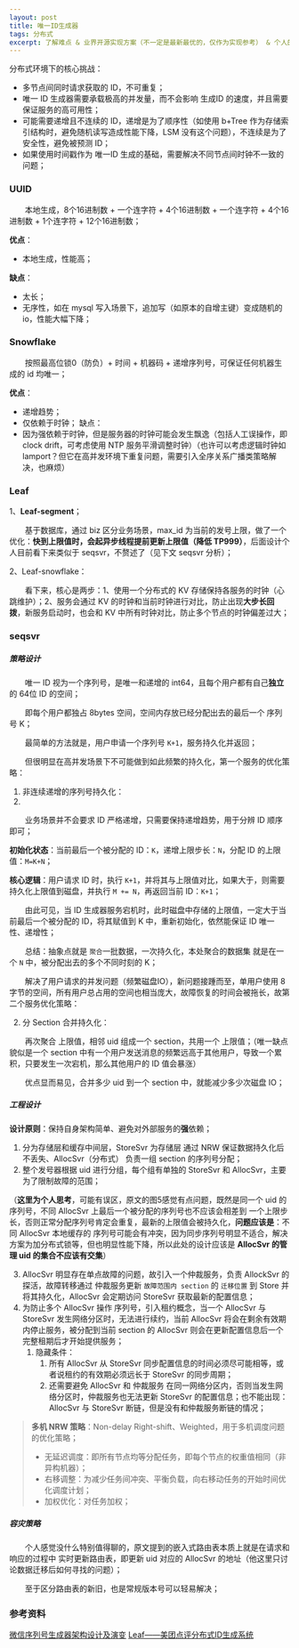 ```yaml
---
layout: post
title: 唯一ID生成器
tags: 分布式
excerpt: 了解难点 & 业界开源实现方案（不一定是最新最优的，仅作为实现参考） & 个人的思考&简单记录；
---
```


分布式环境下的核心挑战：
- 多节点间同时请求获取的 ID，不可重复；
- 唯一 ID 生成器需要承载极高的并发量，而不会影响 生成ID 的速度，并且需要保证服务的高可用性；
- 可能需要递增且不连续的 ID，递增是为了顺序性（如使用 b+Tree 作为存储索引结构时，避免随机读写造成性能下降，LSM 没有这个问题），不连续是为了安全性，避免被预测 ID；
- 如果使用时间戳作为 唯一ID 生成的基础，需要解决不同节点间时钟不一致的问题；

### UUID
&emsp;&emsp;本地生成，8个16进制数 + 一个连字符 + 4个16进制数 + 一个连字符 + 4个16进制数 + 1个连字符 + 12个16进制数；

**优点**：
- 本地生成，性能高；

**缺点**：
- 太长；
- 无序性，如在 mysql 写入场景下，追加写（如原本的自增主键）变成随机的 io，性能大幅下降；

### Snowflake
&emsp;&emsp;按照最高位锁0（防负）+ 时间 + 机器码 + 递增序列号，可保证任何机器生成的 id 均唯一；

**优点**：
- 递增趋势；
- 仅依赖于时钟；
缺点：
- 因为强依赖于时钟，但是服务器的时钟可能会发生飘逸（包括人工误操作，即 clock drift，可考虑使用 NTP 服务平滑调整时钟）（也许可以考虑逻辑时钟如 lamport？但它在高并发环境下重复问题，需要引入全序关系广播类策略解决，也麻烦）

### Leaf
1、**Leaf-segment**；

&emsp;&emsp;基于数据库，通过 biz 区分业务场景，max_id 为当前的发号上限，做了一个优化：**快到上限值时，会起异步线程提前更新上限值（降低 TP999）**，后面设计个人目前看下来类似于 seqsvr，不赘述了（见下文 seqsvr 分析）；

2、Leaf-snowflake：

&emsp;&emsp;看下来，核心是两步：1、使用一个分布式的 KV 存储保持各服务的时钟（心跳维护）；2、服务会通过 KV 的时钟和当前时钟进行对比，防止出现**大步长回拨**，新服务启动时，也会和 KV 中所有时钟对比，防止多个节点的时钟偏差过大；

### seqsvr

##### 策略设计
&emsp;&emsp;唯一 ID 视为一个序列号，是唯一和递增的 int64，且每个用户都有自己**独立**的 64位 ID 的空间；

&emsp;&emsp;即每个用户都独占 8bytes 空间，空间内存放已经分配出去的最后一个 序列号 K；

&emsp;&emsp;最简单的方法就是，用户申请一个序列号 `K+1`，服务持久化并返回；

&emsp;&emsp;但很明显在高并发场景下不可能做到如此频繁的持久化，第一个服务的优化策略：

1. 非连续递增的序列号持久化：
2. 
&emsp;&emsp;业务场景并不会要求 ID 严格递增，只需要保持递增趋势，用于分辨 ID 顺序即可；

**初始化状态**：当前最后一个被分配的 ID：`K`，递增上限步长：`N`，分配 ID 的上限值：`M=K+N`；

**核心逻辑**：用户请求 ID 时，执行 `K+1`，并将其与上限值对比，如果大于，则需要持久化上限值到磁盘，并执行 `M += N`，再返回当前 ID：`K+1`；

&emsp;&emsp;由此可见，当 ID 生成器服务宕机时，此时磁盘中存储的上限值，一定大于当前最后一个被分配的 ID，将其赋值到 K 中，重新初始化，依然能保证 ID 唯一性、递增性；

&emsp;&emsp;总结：抽象点就是 `聚合`一批数据，一次持久化，本处聚合的数据集 就是在一个 `N` 中，被分配出去的多个不同时刻的 K；

&emsp;&emsp;解决了用户请求的并发问题（频繁磁盘IO），新问题接踵而至，单用户使用 8 字节的空间，所有用户总占用的空间也相当庞大，故障恢复的时间会被拖长，故第二个服务优化策略：

2. 分 Section 合并持久化：

&emsp;&emsp;再次聚合 上限值，相邻 uid 组成一个 section，共用一个 上限值；（唯一缺点貌似是一个 section 中有一个用户发送消息的频繁远高于其他用户，导致一个累积，只要发生一次宕机，那么其他用户的 ID 值会暴涨）

&emsp;&emsp;优点显而易见，合并多少 uid 到一个 section 中，就能减少多少次磁盘 IO；

##### 工程设计

**设计原则**：保持自身架构简单、避免对外部服务的**强**依赖；

1. 分为存储层和缓存中间层，StoreSvr 为存储层 通过 NRW 保证数据持久化后不丢失、AllocSvr（分布式） 负责一组 section 的序列号分配；
2. 整个发号器根据 uid 进行分组，每个组有单独的 StoreSvr 和 AllocSvr，主要为了限制故障的范围；

（**这里为个人思考**，可能有误区，原文的图5感觉有点问题，既然是同一个 uid 的序列号，不同 AllocSvr 上最后一个被分配的序列号也不应该会相差到 一个上限步长，否则正常分配序列号肯定会重复，最新的上限值会被持久化，**问题应该是**：不同 AllocSvr 本地缓存的 序列号可能会有冲突，因为同步序列号明显不适合，解决方案为加分布式锁等，但也明显性能下降，所以此处的设计应该是 **AllocSvr 的管理 uid 的集合不应该有交集**）

3. AllocSvr 明显存在单点故障的问题，故引入一个仲裁服务，负责 AllockSvr 的探活，故障转移通过 仲裁服务更新 `故障范围内 section` 的 `迁移位置` 到 Store 并将其持久化，AllocSvr 会定期访问 StoreSvr 获取最新的配置信息；
4. 为防止多个 AllocSvr 操作 序列号，引入租约概念，当一个 AllocSvr 与 StoreSvr 发生网络分区时，无法进行续约，当前 AllocSvr 将会在剩余有效期内停止服务，被分配到当前 section 的 AllocSvr 则会在更新配置信息后一个完整租期后才开始提供服务；
   1. 隐藏条件：
      1. 所有 AllocSvr 从 StoreSvr 同步配置信息的时间必须尽可能相等，或者说租约的有效期必须远长于 StoreSvr 的同步周期；
      2. 还需要避免 AllocSvr 和 仲裁服务 在同一网络分区内，否则当发生网络分区时，仲裁服务也无法更新 StoreSvr 的配置信息；也不能出现：AllocSvr 与 StoreSvr 断链，但是没有和仲裁服务断链的情况；

> **多机 NRW 策略**：Non-delay Right-shift、Weighted，用于多机调度问题的优化策略；
> - 无延迟调度：即所有节点均等分配任务，即每个节点的权重值相同（非异构机器）；
> - 右移调整：为减少任务间冲突、平衡负载，向右移动任务的开始时间优化调度计划；
> - 加权优化：对任务加权；

##### 容灾策略
&emsp;&emsp;个人感觉没什么特别值得聊的，原文提到的嵌入式路由表本质上就是在请求和响应的过程中 实时更新路由表，即更新 uid 对应的 AllocSvr 的地址（他这里只讨论数据迁移后如何寻找的问题）；

&emsp;&emsp;至于区分路由表的新旧，也是常规版本号可以轻易解决；


### 参考资料

[微信序列号生成器架构设计及演变](https://www.infoq.cn/article/wechat-serial-number-generator-architecture)
[Leaf——美团点评分布式ID生成系统](https://tech.meituan.com/2017/04/21/mt-leaf.html)